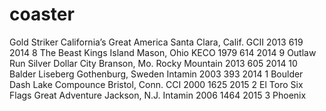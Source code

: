 # coaster
Gold Striker	California’s Great America	Santa Clara, Calif.	GCII	2013	619	2014
8	The Beast	Kings Island	Mason, Ohio	KECO	1979	614	2014
9	Outlaw Run	Silver Dollar City	Branson, Mo.	Rocky Mountain	2013	605	2014
10	Balder	Liseberg	Gothenburg, Sweden	Intamin	2003	393	2014
1	Boulder Dash	Lake Compounce	Bristol, Conn.	CCI	2000	1625	2015
2	El Toro	Six Flags Great Adventure	Jackson, N.J.	Intamin	2006	1464	2015
3	Phoenix
